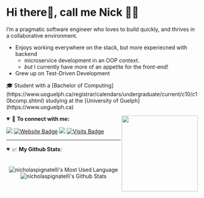 # Hi there👋, call me Nick 👨‍💻

I’m a pragmatic software engineer who loves to build quickly, and thrives in a collaborative environment. 

  * Enjoys working everywhere on the stack, but more experiecned with backend
    * microservice development in an OOP context.
    * _but_ I currently have more of an appetite for the front-end!
  * Grew up on Test-Driven Development


<p> 🎓 Student with a [Bachelor of Computing](https://www.uoguelph.ca/registrar/calendars/undergraduate/current/c10/c10bcomp.shtml) studying at the [University of Guelph](https://www.uoguelph.ca)</p>


<img align='right' src='https://media.giphy.com/media/9PwWklO9tSELtIhBka/giphy.gif' width='200'>

<details open>
<summary>🤝 <b>To connect with me:</b></summary>

<p align = "center">

[<img src="https://img.shields.io/badge/email-%231877F2.svg?&style=for-the-badge&logo=microsoft-outlook&logoColor=white" />](mailto:nickpignatelli@icloud.com) 
[![Website Badge](https://img.shields.io/badge/-website-e34f26?style=for-the-badge&logo=HTML5&logoColor=white&link=https://jayraj.co.in/)](https://nicks.directory/)
[<img src="https://img.shields.io/badge/linkedin-%230077B5.svg?&style=for-the-badge&logo=linkedin&logoColor=white" />](https://www.linkedin.com/in/nickpignatelli/)
[![Visits Badge](https://badges.pufler.dev/visits/nicholaspignatelli/nicholaspignatelli?style=for-the-badge)](https://github.com/nicholaspignatelli/nicholaspignatelli)

</p>

</details>

---

<details open>
 <summary> 📈 <b>My Github Stats</b>: </summary>

<br>

<p align="center">
  <img align="center" src="https://github-readme-stats.vercel.app/api/top-langs/?username=nicholaspignatelli&hide_langs_below=1&line_height=27&layout=compact"    alt="nicholaspignatelli's Most Used Language"/>
  <img align="center" src="https://github-readme-stats.vercel.app/api?username=nicholaspignatelli&count_private=true&show_icons=true&include_all_commits=true&line_height=21" alt="nicholaspignatelli's Github Stats"/>
</p>
